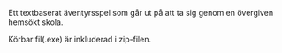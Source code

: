 Ett textbaserat äventyrsspel som går ut på att ta sig genom en övergiven hemsökt skola.

Körbar fil(.exe) är inkluderad i zip-filen.
